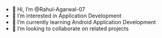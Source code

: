 - 👋 Hi, I’m @Rahul-Agarwal-07
- 👀 I’m interested in Application Development
- 🌱 I’m currently learning Android Application Development
- 💞️ I’m looking to collaborate on related projects

<!---
Rahul-Agarwal-07/Rahul-Agarwal-07 is a ✨ special ✨ repository because its `README.md` (this file) appears on your GitHub profile.
You can click the Preview link to take a look at your changes.
--->

